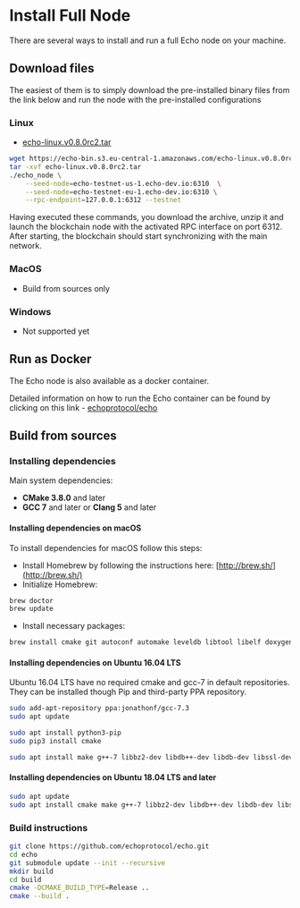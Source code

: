 # Install Full Node

There are several ways to install and run a full Echo node on your machine.

## Download files

The easiest of them is to simply download the pre-installed binary files from the link below and run the node with the pre-installed configurations

### Linux

* [echo-linux.v0.8.0rc2.tar](https://echo-bin.s3.eu-central-1.amazonaws.com/echo-linux.v0.8.0rc2.tar)

```bash
wget https://echo-bin.s3.eu-central-1.amazonaws.com/echo-linux.v0.8.0rc2.tar
tar -xvf echo-linux.v0.8.0rc2.tar
./echo_node \
    --seed-node=echo-testnet-us-1.echo-dev.io:6310  \
    --seed-node=echo-testnet-eu-1.echo-dev.io:6310 \
    --rpc-endpoint=127.0.0.1:6312 --testnet
```

Having executed these commands, you download the archive, unzip it and launch the blockchain node with the activated RPC interface on port 6312. After starting, the blockchain should start synchronizing with the main network.

### MacOS

* Build from sources only

### Windows

* Not supported yet

## Run as Docker

The Echo node is also available as a docker container.

Detailed information on how to run the Echo container can be found by clicking on this link - [echoprotocol/echo](https://hub.docker.com/r/echoprotocol/echo)

## Build from sources

### Installing dependencies

Main system dependencies:

* **CMake 3.8.0** and later
* **GCC 7** and later or **Clang 5** and later

#### Installing dependencies on macOS

To install dependencies for macOS follow this steps:

* Install Homebrew by following the instructions here: [http://brew.sh/](http://brew.sh/)
* Initialize Homebrew:

```bash
brew doctor
brew update
```

* Install necessary packages:

```bash
brew install cmake git autoconf automake leveldb libtool libelf doxygen
```

#### Installing dependencies on Ubuntu 16.04 LTS

Ubuntu 16.04 LTS have no required cmake and gcc-7 in default repositories. They can be installed though Pip and third-party PPA repository.

```bash
sudo add-apt-repository ppa:jonathonf/gcc-7.3
sudo apt update

sudo apt install python3-pip
sudo pip3 install cmake

sudo apt install make g++-7 libbz2-dev libdb++-dev libdb-dev libssl-dev openssl libreadline-dev autoconf libtool git ntp libcurl4-openssl-dev  libcurl4-openssl-dev libleveldb-dev libelf-dev
```

#### Installing dependencies on Ubuntu 18.04 LTS and later

```bash
sudo apt update
sudo apt install cmake make g++-7 libbz2-dev libdb++-dev libdb-dev libssl-dev openssl libreadline-dev autoconf libtool git ntp libcurl4-openssl-dev  libcurl4-openssl-dev libleveldb-dev libelf-dev
```

### Build instructions

```bash
git clone https://github.com/echoprotocol/echo.git
cd echo
git submodule update --init --recursive
mkdir build
cd build
cmake -DCMAKE_BUILD_TYPE=Release ..
cmake --build .
```

